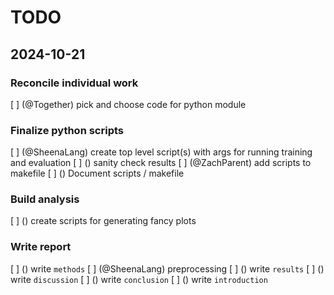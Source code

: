 # TODO

## 2024-10-21

### Reconcile individual work
[ ] (@Together) pick and choose code for python module

### Finalize python scripts
[ ] (@SheenaLang) create top level script(s) with args for running training and evaluation
[ ] () sanity check results
[ ] (@ZachParent) add scripts to makefile
[ ] () Document scripts / makefile

### Build analysis
[ ] () create scripts for generating fancy plots

### Write report
[ ] () write `methods`
    [ ] (@SheenaLang) preprocessing
[ ] () write `results`
[ ] () write `discussion`
[ ] () write `conclusion`
[ ] () write `introduction`
